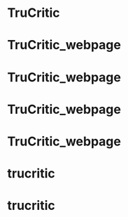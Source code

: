 
# TruCritic
# TruCritic_webpage
# TruCritic_webpage
# TruCritic_webpage
# TruCritic_webpage
# trucritic
# trucritic
